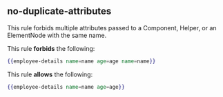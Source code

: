 ## no-duplicate-attributes

This rule forbids multiple attributes passed to a Component, Helper, or an ElementNode with the same name.

This rule **forbids** the following:

```hbs
{{employee-details name=name age=age name=name}}
```

This rule **allows** the following:

```hbs
{{employee-details name=name age=age}}
```
